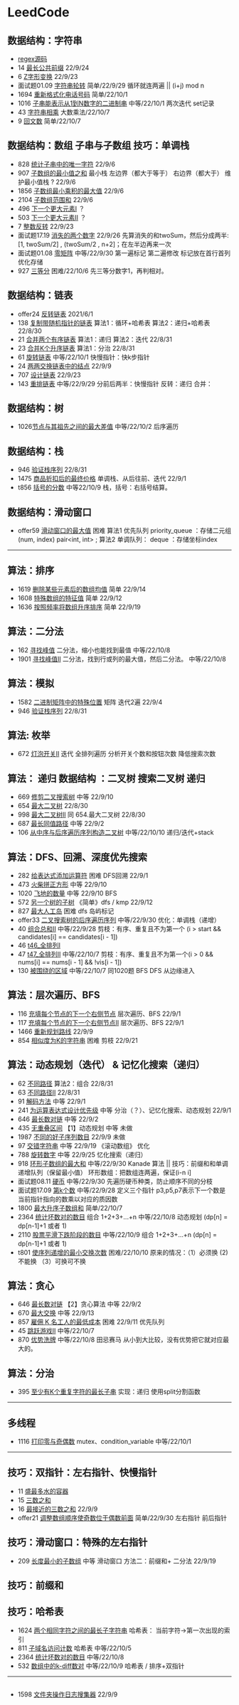 # LeedCode

## 数据结构：字符串
*   [regex源码](regex/Solution.hpp)
* 14 [最长公共前缀](t14_最长公共前缀/Solution.hpp) 22/9/24
* 6  [Z字形变换](t6_Z字形变换/Solution.hpp) 22/9/23
* 面试题01.09 [字符串轮转](面试题01.09.字符串轮转/Solution.hpp) 简单/22/9/29 循环就连两遍 || (i+j) mod n
* 1694 [重新格式化电话号码](t1694_重新格式化电话号码) 简单/22/10/1
* 1016 [子串能表示从1到N数字的二进制串](t1016_子串能表示从1到N数字的二进制串/Solution.hpp) 中等/22/10/1  两次迭代 set记录
*   43 [字符串相乘](t43_字符串相乘/Solution.hpp) 大数乘法/22/10/7
*    9 [回文数](t9_回文数/Solution.hpp)  简单/22/10/7

## 数据结构：数组    子串与子数组   技巧：单调栈
*  828 [统计子串中的唯一字符](t828/Solution.hpp)        22/9/6
*  907 [子数组的最小值之和](t907/Solution.hpp)  最小栈 左边界（都大于等于） 右边界（都大于）  维护最小值栈 ? 22/9/6
* 1856 [子数组最小乘积的最大值](t1856/Solution.hpp) 22/9/6
* 2104 [子数组范围和](t2104/Solution.hpp) 22/9/6
*  496 [下一个更大元素I](t496/)  ？
*  503 [下一个更大元素II](t503/) ？
*    7 [整数反转](t7_整数反转)  22/9/23
* 面试题17.19 [消失的两个数字](面试题17.19.消失的两个数字/Solution.hpp)  22/9/26 先算消失的和twoSum，然后分成两半: [1, twoSum/2] , (twoSum/2 , n+2]；在左半边再来一次 
* 面试题01.08 [零矩阵](面试题01.08.零矩阵/Solution.hpp) 中等/22/9/30 第一遍标记 第二遍修改  标记放在首行首列优化存储 
*  927 [三等分](t927_三等分/Solution.hpp) 困难/22/10/6  先三等分数字1，再判相对。

## 数据结构：链表
* offer24 [反转链表](offer024/Solution.h)  2021/6/1
* 138 [复制带随机指针的链表](t138/Solution.hpp)    算法1：循环+哈希表 算法2：递归+哈希表 22/8/30
*  21 [合并两个有序链表](t21/Solution.h)        算法1：递归   算法2：迭代     22/8/31
*  23 [合并K个升序链表](t23/Solution.h)       算法1：分治  22/8/31
*  61 [旋转链表](t61_旋转链表/Solution.hpp)     中等/22/10/1 快慢指针：快k步指针
*  24 [两两交换链表中的结点](/t24/Solution.hpp)    22/9/9
* 707 [设计链表](t707_设计链表)  22/9/23
* 143 [重排链表](t143_重排链表/Solution.hpp) 中等/22/9/29  分前后两半：快慢指针  反转：递归 合并：

## 数据结构：树
* 1026[节点与其祖先之间的最大差值](t1026_节点与其祖先之间的最大差值/Solution.hpp)  中等/22/10/2 后序遍历

## 数据结构：栈
*  946 [验证栈序列](t946/Solution.hpp)   22/8/31
* 1475 [商品折扣后的最终价格](t1475/Solution.h)  单调栈、从后往前、迭代 22/9/1
* t856 [括号的分数](t856_括号的分数/Solution.hpp) 中等22/10/9 栈，括号：右括号结算。

## 数据结构：滑动窗口
* offer59 [滑动窗口的最大值](offer59/Solution.hpp) 困难  算法1 优先队列 priority_queue ：存储二元组(num, index)  pair<int, int> ; 算法2 单调队列： deque<int> ：存储坐标index

---
## 算法：排序
* 1619 [删除某些元素后的数组均值](t1619/Solution.hpp) 简单 22/9/14
* 1608 [特殊数组的特征值](t1608/Solution.hpp) 简单 22/9/12
* 1636 [按照频率将数组升序排序](t1636/Solution.hpp) 简单 22/9/19

## 算法：二分法
*  162 [寻找峰值](t162_寻找峰值/Solution.hpp) 二分法，缩小也能找到最值 中等/22/10/8
* 1901 [寻找峰值II](t1901_寻找峰值II/Solution.hpp) 二分法，找到行或列的最大值，然后二分法。 中等/22/10/8

## 算法：模拟 
* 1582 [二进制矩阵中的特殊位置](t1582/Solution.hpp)   矩阵 迭代2遍  22/9/4
*  946 [验证栈序列](t946/Solution.hpp)   22/8/31

## 算法: 枚举
*  672 [灯泡开关II](t672/Solution.hpp)  迭代 全排列遍历 分析开关个数和按钮次数 降低搜索次数


## 算法： 递归   数据结构 ：二叉树 搜索二叉树 递归
* 669 [修剪二叉搜索树](t669/Solution.hpp)  中等  22/9/10
* 654 [最大二叉树](t654/Solution.hpp)        22/8/30
* 998 [最大二叉树II](t998/Solution.hpp)  同 654.最大二叉树    22/8/30
* 687 [最长同值路径](t687/Solution.hpp)    中等 22/9/2
* 106 [从中序与后序遍历序列构造二叉树](t106_从中序与后序遍历序列构造二叉树/Solution.hpp) 中等/22/10/10 递归/迭代+stack

## 算法：DFS、回溯、深度优先搜索
*  282 [给表达式添加运算符](t282/Solution.h)     困难 DFS回溯 22/9/1
*  473 [火柴拼正方形](t473/Solution.hpp)        中等 22/9/10
* 1020 [飞地的数量](t1020/Solution.hpp)         中等 22/9/10 BFS
*  572 [另一个树的子树](t572/Solution.hpp)     《简单》dfs / kmp  22/9/12 
*  827 [最大人工岛](t827/Solution.hpp)          困难 dfs 岛屿标记 
* offer33 [二叉搜索树的后序遍历序列](offer33_二叉搜索树的后序遍历序列/Solution.hpp)  中等/22/9/30 优化：单调栈（递增）
*   40 [组合总和II](t40_组合总和II/Solution.hpp) 中等/22/9/28 剪枝：有序、重复且不为第一个 (i > start && candidates[i] == candidates[i - 1])
*   46 [t46_全排列I](t46_全排列I/Solution.hpp)
*   47 [t47_全排列II](t47_全排列II/Solution.hpp) 中等/22/10/7 剪枝：有序、重复且不为第一个(i > 0 && nums[i] == nums[i - 1] && !vis[i - 1])
*  130 [被围绕的区域](t130_被围绕的区域/Solution.hpp) 中等/22/10/7 同1020题 BFS DFS 从边缘进入

## 算法：层次遍历、BFS
*  116 [充填每个节点的下一个右侧节点](t116/Solution.h) 层次遍历、BFS     22/9/1
*  117 [充填每个节点的下一个右侧节点II](t116/Solution.h) 层次遍历、BFS      22/9/1
* 1466 [重新规划路线](t1466/Solution.hpp)  22/9/9
*  854 [相似度为K的字符串](t854相似度为K的字符串/Solution.hpp)  困难 剪枝 22/9/21

## 算法：动态规划（迭代） & 记忆化搜索（递归）
*   62 [不同路径](t62/Solution.h)   算法2：组合 22/8/31
*   63 [不同路径II](t63/Solution.h)     22/8/31
*   91 [解码方法](t91/Solution.h)   中等  22/9/1
*  241 [为运算表达式设计优先级](t241/Solution.hpp)  中等 分治（？）、记忆化搜索、动态规划  22/9/1
*  646 [最长数对链](t646/Solution.hpp)       中等      22/9/2
*  435 [无重叠区间](t435/Solution.hpp)       【1】动态规划   中等   未做     
* 1987 [不同的好子序列数目](t1987/Solution.hpp) 22/9/9  未做
*   97 [交错字符串](t97/Solution.hpp)  中等 22/9/19  《滚动数组》 优化
*  788 [旋转数字](t788_旋转数字/Solution.hpp)  中等 22/9/25 忆化搜索（递归）
*  918 [环形子数组的最大和](t918_环形子数组的最大和/Solution.hpp)  中等/22/9/30   Kanade 算法 ||  技巧：前缀和和单调递增队列（保留最小值） 环形数组：把数组连两遍，保证(i-n i]
* 面试题08.11 [硬币](面试题08.11.硬币/Solution.hpp) 中等/22/9/30  先遍历硬币种类，防止顺序不同的分枝
* 面试题17.09 [第k个数](面试题17.09.第k个数/Solution.hpp) 中等/22/9/28 定义三个指针 p3,p5,p7表示下一个数是当前指针指向的数乘以对应的质因数
* 1800 [最大升序子数组和](t1800_最大升序子数组和/Solution.hpp) 简单/22/10/7 
* 2364 [统计坏数对的数目]() 组合 1+2+3+...+n 中等/22/10/8 动态规划 (dp[n] = dp[n-1]+1 或者 1)
* 2110 [股票平滑下跌阶段的数目](t2110_股票平滑下跌阶段的数目/Solution.hpp) 中等/22/10/9 组合 1+2+3+...+n (dp[n] = dp[n-1]+1 或者 1)
* t801 [使序列递增的最小交换次数](t801_使序列递增的最小交换次数/Solution.hpp) 困难/22/10/10  原来的情况：（1）必须换 (2) 不能换 （3）可换可不换       


## 算法：贪心
* 646 [最长数对链](t646/Solution.hpp)      【2】贪心算法   中等   22/9/2
* 670 [最大交换](t670/Solution.hpp)  中等   22/9/13
* 857 [雇佣 K 名工人的最低成本](t857/Solution.hpp) 困难 22/9/11  优先队列
*  45 [跳跃游戏II](t45_跳跃游戏II/Solution.hpp) 中等/22/10/7
* 870 [优势洗牌](t870_优势洗牌/Solution.hpp) 中等/22/10/8 田忌赛马 从小到大比较，没有优势把它就对应最大的。

## 算法：分治
* 395 [至少有K个重复字符的最长子串](t395至少有K个重复字符的最长子串/Solution.hpp)  实现：递归  使用split分割函数

---
## 多线程
* 1116 [打印零与奇偶数](t1116_打印零与奇偶数/Solution.hpp) mutex、condition_variable 中等/22/10/1

---

## 技巧：双指针：左右指针、快慢指针
*  11 [盛最多水的容器](t11/Solution.h)
*  15 [三数之和](t15/Solution.h)
*  16 [最接近的三数之和](t16/Solution.hpp) 22/9/9
* offer21 [调整数组顺序使奇数位于偶数前面](offer21_调整数组顺序使奇数位于偶数前面/Solution.hpp) 简单/22/9/30  左右指针 前后指针

## 技巧：滑动窗口：特殊的左右指针
* 209 [长度最小的子数组](t209/Solution.hpp)  中等 滑动窗口 方法二：前缀和+ 二分法  22/9/19

## 技巧：前缀和

## 技巧：哈希表
* 1624 [两个相同字符之间的最长子字符串](t1624/Solution.hpp) 哈希表： 当前字符->第一次出现的索引
*  811 [子域名访问计数](t811_子域名访问计数/Solution.hpp) 哈希表 中等/22/10/5
* 2364 [统计坏数对的数目](t2364_统计坏数对的数目/Solution.hpp) 中等/22/10/8
*  532 [数组中的k-diff数对](t532_数组中的k-diff数对/Solution.hpp) 中等/22/10/9 哈希表 / 排序+双指针 

---
## 
* 1598 [文件夹操作日志搜集器](t1598/Solution.hpp)  22/9/9




